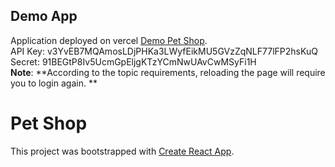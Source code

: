 ## Demo App

Application deployed on vercel [Demo Pet Shop](https://pet-shop-tvs.vercel.app/). \
API Key: v3YvEB7MQAmosLDjPHKa3LWyfEikMU5GVzZqNLF77lFP2hsKuQ \
Secret: 91BEGtP8Iv5UcmGpEljgKTzYCmNwUAvCwMSyFi1H \
**Note**: **According to the topic requirements, reloading the page will require you to login again.
**

# Pet Shop

This project was bootstrapped with [Create React App](https://github.com/facebook/create-react-app).
